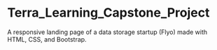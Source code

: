 # Terra_Learning_Capstone_Project
A responsive landing page of a data storage startup (Flyo) made with HTML, CSS, and Bootstrap.
